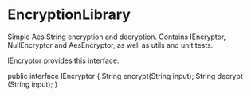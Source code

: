 EncryptionLibrary
=================

Simple Aes String encryption and decryption.
Contains IEncryptor, NullEncryptor and AesEncryptor, as well as utils and unit tests.

IEncryptor provides this interface:

public interface IEncryptor {
    String encrypt(String input);
    String decrypt (String input);
}
